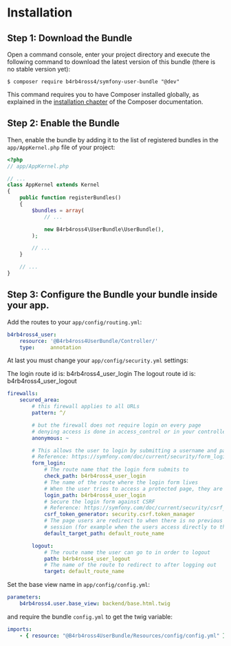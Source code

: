 Installation
============

Step 1: Download the Bundle
---------------------------

Open a command console, enter your project directory and execute the
following command to download the latest version of this bundle (there is no stable version yet):

```console
$ composer require b4rb4ross4/symfony-user-bundle "@dev"
```

This command requires you to have Composer installed globally, as explained
in the [installation chapter](https://getcomposer.org/doc/00-intro.md)
of the Composer documentation.

Step 2: Enable the Bundle
-------------------------

Then, enable the bundle by adding it to the list of registered bundles
in the `app/AppKernel.php` file of your project:

```php
<?php
// app/AppKernel.php

// ...
class AppKernel extends Kernel
{
    public function registerBundles()
    {
        $bundles = array(
            // ...

            new B4rb4ross4\UserBundle\UserBundle(),
        );

        // ...
    }

    // ...
}
```

Step 3: Configure the Bundle your bundle inside your app.
----------------------------

Add the routes to your `app/config/routing.yml`:


```yaml
b4rb4ross4_user:
    resource: '@B4rb4ross4UserBundle/Controller/'
    type:     annotation
```

At last you must change your `app/config/security.yml` settings:

The login route id is: b4rb4ross4_user_login
The logout route id is: b4rb4ross4_user_logout

```yaml
firewalls:
    secured_area:
        # this firewall applies to all URLs
        pattern: ^/

        # but the firewall does not require login on every page
        # denying access is done in access_control or in your controllers
        anonymous: ~

        # This allows the user to login by submitting a username and password
        # Reference: https://symfony.com/doc/current/security/form_login_setup.html
        form_login:
            # The route name that the login form submits to
            check_path: b4rb4ross4_user_login
            # The name of the route where the login form lives
            # When the user tries to access a protected page, they are redirected here
            login_path: b4rb4ross4_user_login
            # Secure the login form against CSRF
            # Reference: https://symfony.com/doc/current/security/csrf_in_login_form.html
            csrf_token_generator: security.csrf.token_manager
            # The page users are redirect to when there is no previous page stored in the
            # session (for example when the users access directly to the login page).
            default_target_path: default_route_name

        logout:
            # The route name the user can go to in order to logout
            path: b4rb4ross4_user_logout
            # The name of the route to redirect to after logging out
            target: default_route_name
```

Set the base view name in `app/config/config.yml`:

```yaml
parameters:
    b4rb4ross4.user.base_view: backend/base.html.twig
```

and require the bundle `config.yml` to get the twig variable:

```yaml
imports:
    - { resource: "@B4rb4ross4UserBundle/Resources/config/config.yml" }
```